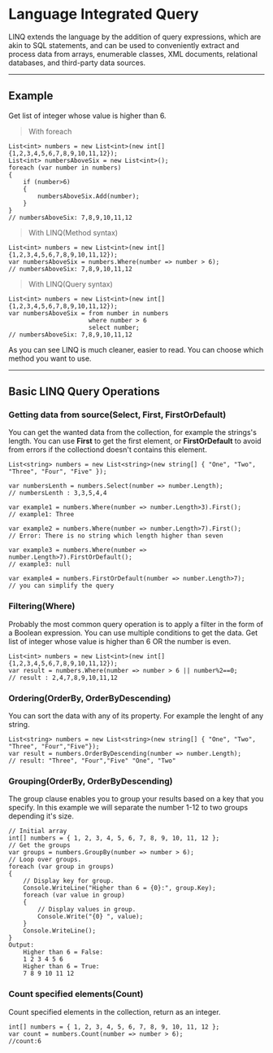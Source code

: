 Language Integrated Query
===================

LINQ extends the language by the addition of query expressions, which are akin to SQL statements, and can be used to conveniently extract and process data from arrays, enumerable classes, XML documents, relational databases, and third-party data sources.

----------

Example
-------------
Get list of integer whose value is higher than 6.

> With foreach

	List<int> numbers = new List<int>(new int[]{1,2,3,4,5,6,7,8,9,10,11,12});
	List<int> numbersAboveSix = new List<int>();
	foreach (var number in numbers)
	{
		if (number>6)
		{
			numbersAboveSix.Add(number);
		}
	}
	// numbersAboveSix: 7,8,9,10,11,12
	
> With LINQ(Method syntax)

	List<int> numbers = new List<int>(new int[]{1,2,3,4,5,6,7,8,9,10,11,12});
	var numbersAboveSix = numbers.Where(number => number > 6);
 	// numbersAboveSix: 7,8,9,10,11,12

> With LINQ(Query syntax)

	List<int> numbers = new List<int>(new int[]{1,2,3,4,5,6,7,8,9,10,11,12});
	var numbersAboveSix = from number in numbers 
			              where number > 6 
			              select number;
 	// numbersAboveSix: 7,8,9,10,11,12

As you can see LINQ is much cleaner, easier to read. You can choose which method you want to use.

----------

Basic LINQ Query Operations
-------------

### Getting data from source(**Select, First, FirstOrDefault**)

You can get the wanted data from the collection, for example the strings's length. You can use **First** to get the first element, or **FirstOrDefault** to avoid from errors if the collectiond doesn't contains this element. 

	List<string> numbers = new List<string>(new string[] { "One", "Two", "Three", "Four", "Five" });
	
	var numbersLenth = numbers.Select(number => number.Length);
	// numbersLenth : 3,3,5,4,4
	
	var example1 = numbers.Where(number => number.Length>3).First();
	// example1: Three
	
	var example2 = numbers.Where(number => number.Length>7).First();
	// Error: There is no string which length higher than seven 
	
	var example3 = numbers.Where(number => number.Length>7).FirstOrDefault();
	// example3: null
	
	var example4 = numbers.FirstOrDefault(number => number.Length>7);
	// you can simplify the query
	
### Filtering(**Where**)

Probably the most common query operation is to apply a filter in the form of a Boolean expression. You can use multiple conditions to get the data. 
Get list of integer whose value is higher than 6 OR the number is even.

	List<int> numbers = new List<int>(new int[]{1,2,3,4,5,6,7,8,9,10,11,12});
	var result = numbers.Where(number => number > 6 || number%2==0;
	// result : 2,4,7,8,9,10,11,12
    
### Ordering(**OrderBy, OrderByDescending**)

You can sort the data with any of its property. For example the lenght of any string.

	List<string> numbers = new List<string>(new string[] { "One", "Two", "Three", "Four","Five"});
	var result = numbers.OrderByDescending(number => number.Length);
	// result: "Three", "Four","Five" "One", "Two"
	
### Grouping(**OrderBy, OrderByDescending**)

The group clause enables you to group your results based on a key that you specify. In this example we will separate the number 1-12 to two groups depending it's size.

	// Initial array
	int[] numbers = { 1, 2, 3, 4, 5, 6, 7, 8, 9, 10, 11, 12 };
	// Get the groups
	var groups = numbers.GroupBy(number => number > 6);
	// Loop over groups.
	foreach (var group in groups)
	{
		// Display key for group.
		Console.WriteLine("Higher than 6 = {0}:", group.Key);
		foreach (var value in group)
		{
			// Display values in group.
			Console.Write("{0} ", value);
		}
		Console.WriteLine();
	}
	Output:
		Higher than 6 = False:
		1 2 3 4 5 6
		Higher than 6 = True:
		7 8 9 10 11 12
		
### Count specified elements(**Count**)

Count specified elements in the collection, return as an integer.

	int[] numbers = { 1, 2, 3, 4, 5, 6, 7, 8, 9, 10, 11, 12 };
	var count = numbers.Count(number => number > 6);
	//count:6
